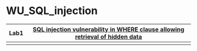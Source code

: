 # WU_SQL_injection


|Lab1| [SQL injection vulnerability in WHERE clause allowing retrieval of hidden data](/Lab1/Lab01.md) |
|--|--|
|  |  |
